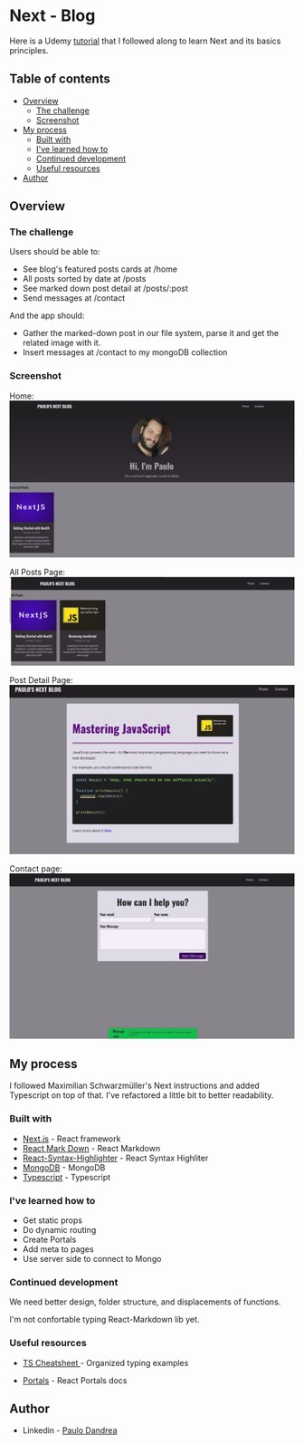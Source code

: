# Next - Blog

Here is a Udemy [tutorial](https://www.udemy.com/course/nextjs-react-the-complete-guide/) that I followed along to learn Next and its basics principles.

## Table of contents

- [Overview](#overview)
  - [The challenge](#the-challenge)
  - [Screenshot](#screenshot)
- [My process](#my-process)
  - [Built with](#built-with)
  - [I've learned how to](#I've-learned-how-to)
  - [Continued development](#continued-development)
  - [Useful resources](#useful-resources)
- [Author](#author)


## Overview

### The challenge

Users should be able to:

- See blog's featured posts cards at /home
- All posts sorted by date at /posts
- See marked down post detail at /posts/:post
- Send messages at /contact

And the app should:

- Gather the marked-down post in our file system, parse it and get the related image with it.
- Insert messages at /contact to my mongoDB collection

### Screenshot

Home:
![blog](/public/images/readme/blog.png)

All Posts Page:
![All Posts](/public/images/readme/allPosts.png)

Post Detail Page:
![All Posts](/public/images/readme/detail-page-1.png)

Contact page:
![Contact page](/public/images/readme/contact.png)

## My process

I followed Maximilian Schwarzmüller's Next instructions and added Typescript on top of that. I've refactored a little bit to better readability.

### Built with

- [Next.js](https://nextjs.org/) - React framework
- [React Mark Down](https://github.com/remarkjs/react-markdown) - React Markdown
- [React-Syntax-Highlighter](https://github.com/react-syntax-highlighter/react-syntax-highlighter) - React Syntax Highliter
- [MongoDB](https://www.mongodb.com) - MongoDB
- [Typescript](https://www.typescriptlang.org/) - Typescript

### I've learned how to

- Get static props 
- Do dynamic routing
- Create Portals
- Add meta to pages
- Use server side to connect to Mongo

### Continued development

We need better design, folder structure, and displacements of functions.

I'm not confortable typing React-Markdown lib yet.

### Useful resources

- [TS Cheatsheet ](https://react-typescript-cheatsheet.netlify.app/) - Organized typing examples

- [Portals](https://pt-br.reactjs.org/docs/portals.html) - React Portals docs

## Author

- Linkedin - [Paulo Dandrea](https://www.linkedin.com/in/paulo-dandrea/)
